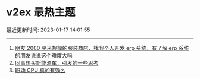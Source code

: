 # v2ex 最热主题

最近更新时间: 2023-01-17 14:01:55

--- 
1. [朋友 2000 平米规模的服装商店，找我个人开发 erp 系统，有了解 erp 系统的朋友说说这个难度大吗](https://www.v2ex.com/t/909389) 
2. [同事想买新能源车，引发的一些思考](https://www.v2ex.com/t/909426) 
3. [职场 CPU 真的有效么](https://www.v2ex.com/t/909429) 
